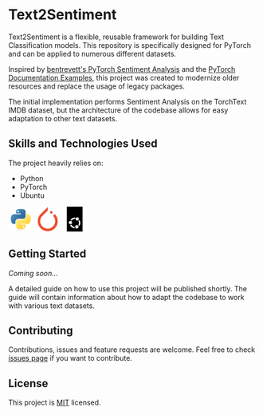 # Text2Sentiment

Text2Sentiment is a flexible, reusable framework for building Text Classification models. This repository is specifically designed for PyTorch and can be applied to numerous different datasets.

Inspired by [bentrevett's PyTorch Sentiment Analysis](https://github.com/bentrevett/pytorch-sentiment-analysis/blob/master/1%20-%20Simple%20Sentiment%20Analysis.ipynb) and the [PyTorch Documentation Examples](https://github.com/pytorch/tutorials/blob/main/beginner_source/text_sentiment_ngrams_tutorial.py), this project was created to modernize older resources and replace the usage of legacy packages.

The initial implementation performs Sentiment Analysis on the TorchText IMDB dataset, but the architecture of the codebase allows for easy adaptation to other text datasets.

## Skills and Technologies Used

The project heavily relies on:

- Python
- PyTorch
- Ubuntu

<div>
  <code><img height="50" src="https://github.com/devicons/devicon/blob/master/icons/python/python-original.svg" alt="python"></code>
  <code><img height="50" src="https://github.com/devicons/devicon/blob/master/icons/pytorch/pytorch-original.svg" alt="pytorch"></code>
  <code><img height="50" src="https://github.com/devicons/devicon/blob/master/icons/ubuntu/ubuntu-plain.svg" alt="ubuntu"></code>
</div>

## Getting Started

_Coming soon..._

A detailed guide on how to use this project will be published shortly. The guide will contain information about how to adapt the codebase to work with various text datasets.

## Contributing

Contributions, issues and feature requests are welcome. Feel free to check [issues page](https://github.com/Jack-Development/TextClassification/issues) if you want to contribute.

## License

This project is [MIT](https://choosealicense.com/licenses/mit/) licensed.
